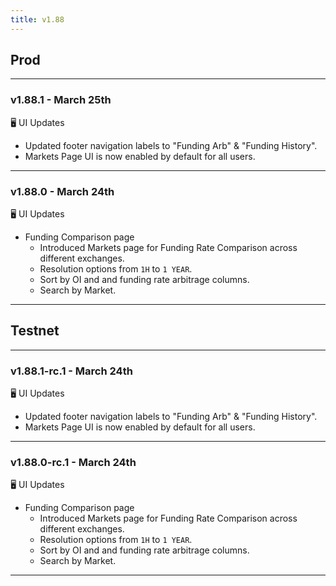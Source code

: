 ```yaml
---
title: v1.88
---
```

## Prod
---
### v1.88.1 - March 25th
🖥️  UI Updates
* Updated footer navigation labels to "Funding Arb" & "Funding History".
* Markets Page UI is now enabled by default for all users.
---
### v1.88.0 - March 24th
🖥️  UI Updates
* Funding Comparison page
  * Introduced Markets page for Funding Rate Comparison across different exchanges.
  * Resolution options from `1H` to `1 YEAR`.
  * Sort by OI and and funding rate arbitrage columns.
  * Search by Market.
---

## Testnet
---
### v1.88.1-rc.1 - March 24th
🖥️  UI Updates
* Updated footer navigation labels to "Funding Arb" & "Funding History".
* Markets Page UI is now enabled by default for all users.
---
### v1.88.0-rc.1 - March 24th
🖥️  UI Updates
* Funding Comparison page
  * Introduced Markets page for Funding Rate Comparison across different exchanges.
  * Resolution options from `1H` to `1 YEAR`.
  * Sort by OI and and funding rate arbitrage columns.
  * Search by Market.
---
